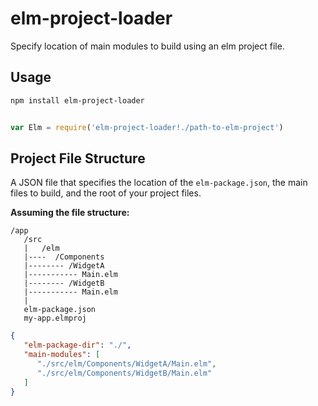 # elm-project-loader

Specify location of main modules to build using an elm project file.

## Usage

```bash
npm install elm-project-loader
```

```javascript

var Elm = require('elm-project-loader!./path-to-elm-project')
```

## Project File Structure

A JSON file that specifies the location of the `elm-package.json`, the main files to build, and the root of your project files.

**Assuming the file structure:**

```
/app
   /src
   |   /elm
   |----  /Components
   |-------- /WidgetA
   |----------- Main.elm
   |-------- /WidgetB
   |----------- Main.elm
   |
   elm-package.json
   my-app.elmproj
```  

```json
{
   "elm-package-dir": "./",
   "main-modules": [
      "./src/elm/Components/WidgetA/Main.elm",
      "./src/elm/Components/WidgetB/Main.elm"
   ]
}
```
